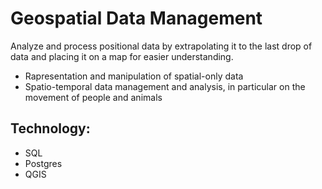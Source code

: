 # Geospatial Data Management
Analyze and process positional data by extrapolating it to the last drop of data and placing it on a map for easier understanding.
 * Rapresentation and manipulation of spatial-only data
 * Spatio-temporal data management and analysis, in particular on the movement of people and animals

## Technology:
* SQL
* Postgres
* QGIS
